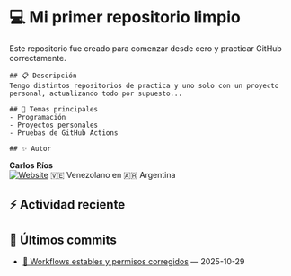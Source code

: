 # 💻 Mi primer repositorio limpio

Este repositorio fue creado para comenzar desde cero y practicar GitHub correctamente.

    ## 📋 Descripción
    Tengo distintos repositorios de practica y uno solo con un proyecto personal, actualizando todo por supuesto...
    
    ## 🧠 Temas principales
    - Programación
    - Proyectos personales
    - Pruebas de GitHub Actions

    ## ✨ Autor
**Carlos Ríos**  
[![Website](https://img.shields.io/badge/Website-Visitar-blue)](https://github.com/carlosrios23)
🇻🇪 Venezolano en 🇦🇷 Argentina

## ⚡ Actividad reciente
<!--START_SECTION:activity-->
<!--END_SECTION:activity-->

## 📝 Últimos commits
<!--COMMITS_SECTION_START-->
<!--COMMITS_SECTION_START-->
- [🔧 Workflows estables y permisos corregidos](https://github.com/carlosrios23/miprimerrepo-limpio/commit/2999a8f7ed0910e9cccb3da6c4161403928c7541) — 2025-10-29
<!--COMMITS_SECTION_END-->

<!--COMMITS_SECTION_END-->
